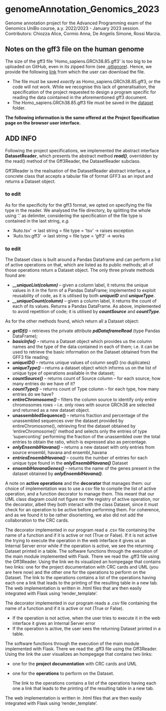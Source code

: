 # genomeAnnotation_Genomics_2023

Genome annotation project for the Advanced Programming exam of the Genomics UniBo course, a.y. 2022/2023 - January 2023 session. Contributors: Chiozza Alice, Cormio Anna, De Angelis Simone, Rossi Marzia.

## Notes on the gff3 file on the human genome
The size of the gff3 file 'Homo_sapiens.GRCh38.85.gff3' is too big to be uploaded on GitHub, even in its zipped form (see <a href = 'https://github.com/annacormio/genomeAnnotation_Genomics_2023/blob/master/.gitignore' target = '_blank'> .gitignore</a>). Hence, we provide the following <a href='https://drive.google.com/file/d/1P4nYtl_SYNegCbWsoR-syltB84WOyaOp/view' target = '_blank'> link</a> from which the user can download the file.

* The file must be saved <i>exactly</i> as Homo_sapiens.GRCh38.85.gff3, or the code will not work. While we recognise this lack of generalisation, the specification of the project requested to design a program specific for reading the data cointained in the aforementioned gff3 document.
* The Homo_sapiens.GRCh38.85.gff3 file must be saved in the <a href = 'https://github.com/annacormio/genomeAnnotation_Genomics_2023/tree/master/dataset' target="__blank"> dataset</a> folder.

<b> The following information is the same offered at the Project Specification page on the browser user interface. </b>

## ADD INFO 
 
Following the project specifications, we implemented the abstract interface <b>DatasetReader</b>, which presents the abstract method <i><b>read()</i></b>, overridden by the read() method of the Gff3Reader, the DatasetReader subclass. 

Gff3Reader is the realisation of the DatasetReader abstract interface, a concrete class that accepts a tabular file of format GFF3 as an input and returns a Dataset object. 

### to edit 
As for the specificity for the gff3 format, we opted on specifying the file type in the reader. We analysed the file directory, by splitting the whole using ‘.’ as delimiter, considering the specification of the file type is contained in the last string, <i>e.g.</i> 
* ‘Auto.tsv’ ->  last string = file type = ‘tsv’ -> raises exception
* 'Auto.tsv.gff3' -> last string = file type = ‘gff3’ -> works


### to edit

The Dataset class is built around a Pandas Dataframe and can perform a list of active operations on that, which are listed as its public methods; all of those operations return a Dataset object. 
The only three private methods found are: 
*	<b><i>__uniqueList(column)</b></i> – given a column label, it returns the unique values in it in the form of a Pandas DataFrame; 
    implemented to exploit reusability of code, as it is utilised by both <i><b>uniqueID</i></b> and <i><b>uniqueType</i></b>. 
* <b><i>__uniqueCount(column)</b></i> – given a column label, it returns the count of each of its values. Returns a Pandas DataFrame.
    As above, implemented to avoid repetition of code; it is utilised by <i><b>countSource</b></i> and <i><b>countType</i></b>.

As for the other methods found, which return all a Dataset object:
*	<b><i>getDf()</b></i> – retrieves the private attribute <i><b>pdDataframeRead</i></b> (type Pandas DataFrame);
*	<b><i>basicInfo()</b></i> – returns a Dataset object which provides us the column names and the type of the data contained in each of them; i.e. it can be used to retrieve the basic information on the Dataset obtained from the GFF3 file reading;
*	<b><i>uniqueID()</b></i> – returns unique values of column seqID (no duplicates)
*	<b><i>uniqueType()</b></i> – returns a dataset object which informs us on the list of unique type of operations available in the dataset;
*	<b><i>countSource()</b></i> – returns count of Source column – for each source, how many entries do we have of it?
*	<b><i>countType()</b></i> – returns count of Type column – for each type, how many entries do we have? 
*	<b><i>entireChromosome()</b></i> – filters the column source to identify only entire chromosomes rows – i.e. only rows with source GRCh38 are selected and returned as a new dataset object. 
*	<b>unassembledSequence()</b> – returns fraction and percentage of the unassembled sequences over the dataset provided by entireChromosome(), retrieving first the dataset obtained by ‘entireChromosome()’ method and selects only the entries of type ‘superconting’ performing the fraction of the unassembled over the total entries to obtain the ratio, which is expressed also as percentage.
*	<b><i>onlyEnsemblHavana()</b></i> – returns a new dataset with only entries from source ensembl, havana and ensembl_havana
*	<b><i>entriesEnsemblHavana()</b></i> – counts the number of entries for each unique type found in the <i><b>onlyEnsemblHavana()</b></i> Dataset
*	<b><i>ensemblHavanaGenes()</b></i> – returns the name of the genes present in the dataset obtained by <i><b>onlyEnsemblHavana()</b></i>.

A note on <b>active operations</b> and the <b>decorator</b> that manages them: our choice of implementation was to use a csv file to compile the list of active operation, and a function decorator to manage them. This meant that our UML class diagram could not figure nor the registry of active operation, nor the decorator, albeit they both interact with the class Dataset, since it must check for an operation to be active before performing them. For coherence, and as we found it to be rather disorienting, we also did not add the collaboration to the CRC cards.

The decorator implemented in our program read a .csv file containing the name of a function and if it is active or not (True or False). If it is not active the trying to execute the operation in the web interface it gives us an Internal Server error while if the operation is active, we see the returning Dataset printed in a table.
The software functions through the execution of the main module implemented with Flask. There we read the .gff3 file using the Gff3Reader. Using the link we its visualized an hompegage that contains two links: one for the project documentation with CRC cards and UML (you are here now) and the other one for the operations to perform on the Dataset. The link to the operations contains a list of the operations having each one a link that leads to the printing of the resulting table in a new tab. 
The web implementation is written in .html files that are then easily integrated with Flask using ‘render_template’.

The decorator implemented in our program reads a .csv file containing the name of a function and if it is active or not (True or False). 
* If the operation is not active, when the user tries to execute it in the web interface it gives an Internal Server error 
* If the operation is active, the user sees the returning Dataset printed in a table.


The software functions through the execution of the main module implemented with Flask. There we read the .gff3 file using the Gff3Reader. Using the link the user visualizes an hompegage that contains two links: 
* one for the <b>project documentation</b> with CRC cards and UML 
* one for the <b>operations</b> to perform on the Dataset.
    
    The link to the operations contains a list of the operations having each one a link that leads to the printing of the resulting table in a new tab. 
    
The web implementation is written in .html files that are then easily integrated with Flask using ‘render_template’.

